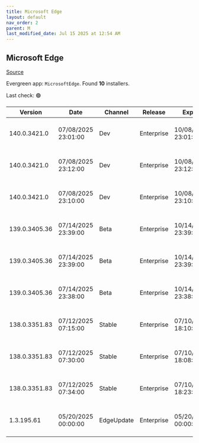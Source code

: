 ```yaml
---
title: Microsoft Edge
layout: default
nav_order: 2
parent: M
last_modified_date: Jul 15 2025 at 12:54 AM
---
```


## Microsoft Edge

[Source](https://www.microsoft.com/edge)

Evergreen app: `MicrosoftEdge`. Found **10** installers.

Last check: 🟢

| Version       | Date                | Channel    | Release    | Expiry              | SHA256                                                           | Size   | Architecture | Type | URI                                                                                                                                                                                                                                                                                                                      |
| ------------- | ------------------- | ---------- | ---------- | ------------------- | ---------------------------------------------------------------- | ------ | ------------ | ---- | ------------------------------------------------------------------------------------------------------------------------------------------------------------------------------------------------------------------------------------------------------------------------------------------------------------------------ |
| 140.0.3421.0  | 07/08/2025 23:01:00 | Dev        | Enterprise | 10/08/2025 23:01:00 | 3D76A1279BCABBB1B42C1C70FD02202F4FA34BBF44071703A533DF2A5D06BF59 | 186.52 | arm64        | msi  | [https://msedge.sf.dl.delivery.mp.microsoft.com/filestreamingservice/files/d1b3fa97-131a-49d3-a2ae-1a89eb6a6d4c/MicrosoftEdgeDevEnterpriseARM64.msi](https://msedge.sf.dl.delivery.mp.microsoft.com/filestreamingservice/files/d1b3fa97-131a-49d3-a2ae-1a89eb6a6d4c/MicrosoftEdgeDevEnterpriseARM64.msi)                 |
| 140.0.3421.0  | 07/08/2025 23:12:00 | Dev        | Enterprise | 10/08/2025 23:12:00 | 4375A951B0A2B62F43CE9AC4418922C9640A101E93596C2F96C480824383108E | 179.86 | x64          | msi  | [https://msedge.sf.dl.delivery.mp.microsoft.com/filestreamingservice/files/f445c2c8-50bc-4f91-91f5-8c2a330e4e94/MicrosoftEdgeDevEnterpriseX64.msi](https://msedge.sf.dl.delivery.mp.microsoft.com/filestreamingservice/files/f445c2c8-50bc-4f91-91f5-8c2a330e4e94/MicrosoftEdgeDevEnterpriseX64.msi)                     |
| 140.0.3421.0  | 07/08/2025 23:10:00 | Dev        | Enterprise | 10/08/2025 23:10:00 | 11547E7EE5769901F7726379B6A4E291ACB3943E8CEF0C771FF40F32D7DAF89D | 162.23 | x86          | msi  | [https://msedge.sf.dl.delivery.mp.microsoft.com/filestreamingservice/files/af12b127-4940-4704-9563-d41153fd131e/MicrosoftEdgeDevEnterpriseX86.msi](https://msedge.sf.dl.delivery.mp.microsoft.com/filestreamingservice/files/af12b127-4940-4704-9563-d41153fd131e/MicrosoftEdgeDevEnterpriseX86.msi)                     |
| 139.0.3405.36 | 07/14/2025 23:39:00 | Beta       | Enterprise | 10/14/2025 23:39:00 | ECD8626DE295B84B2A8A94FABBAEBA2C0A411476B337BDAE10ECB19FE40968BE | 185.36 | arm64        | msi  | [https://msedge.sf.dl.delivery.mp.microsoft.com/filestreamingservice/files/b0d2e361-0a76-436b-a0ff-c574c64bb0fd/MicrosoftEdgeBetaEnterpriseARM64.msi](https://msedge.sf.dl.delivery.mp.microsoft.com/filestreamingservice/files/b0d2e361-0a76-436b-a0ff-c574c64bb0fd/MicrosoftEdgeBetaEnterpriseARM64.msi)               |
| 139.0.3405.36 | 07/14/2025 23:39:00 | Beta       | Enterprise | 10/14/2025 23:39:00 | A710139B4B24F1BF09A4B4DE44C8B9B9FB2D26C0069E87D0D8741ACD31D64906 | 179.7  | x64          | msi  | [https://msedge.sf.dl.delivery.mp.microsoft.com/filestreamingservice/files/06890b2e-ee91-4bde-bf17-fc095cac78e0/MicrosoftEdgeBetaEnterpriseX64.msi](https://msedge.sf.dl.delivery.mp.microsoft.com/filestreamingservice/files/06890b2e-ee91-4bde-bf17-fc095cac78e0/MicrosoftEdgeBetaEnterpriseX64.msi)                   |
| 139.0.3405.36 | 07/14/2025 23:38:00 | Beta       | Enterprise | 10/14/2025 23:38:00 | 13D2BB243F853AF35A39714FBDABE735F59F2799D16B6E9C11493BBD06842EFA | 161.96 | x86          | msi  | [https://msedge.sf.dl.delivery.mp.microsoft.com/filestreamingservice/files/0971bcf7-cd37-4d54-ac5e-8acef64875a2/MicrosoftEdgeBetaEnterpriseX86.msi](https://msedge.sf.dl.delivery.mp.microsoft.com/filestreamingservice/files/0971bcf7-cd37-4d54-ac5e-8acef64875a2/MicrosoftEdgeBetaEnterpriseX86.msi)                   |
| 138.0.3351.83 | 07/12/2025 07:15:00 | Stable     | Enterprise | 07/10/2026 18:10:00 | 380677D838656998983A1D5C7A148137D4477F7441E72550BC3FE42A5ED8AA87 | 182.95 | arm64        | msi  | [https://msedge.sf.dl.delivery.mp.microsoft.com/filestreamingservice/files/852b0a06-44bc-4d60-a12d-b9f5bbd527d7/MicrosoftEdgeEnterpriseARM64.msi](https://msedge.sf.dl.delivery.mp.microsoft.com/filestreamingservice/files/852b0a06-44bc-4d60-a12d-b9f5bbd527d7/MicrosoftEdgeEnterpriseARM64.msi)                       |
| 138.0.3351.83 | 07/12/2025 07:30:00 | Stable     | Enterprise | 07/10/2026 18:08:00 | 715C485084B664E64860C4162E0F8E341AC0863E00E92CC5D64C78ACEF236B32 | 177.19 | x64          | msi  | [https://msedge.sf.dl.delivery.mp.microsoft.com/filestreamingservice/files/1f9494cc-b62f-45f2-8a58-73520450909c/MicrosoftEdgeEnterpriseX64.msi](https://msedge.sf.dl.delivery.mp.microsoft.com/filestreamingservice/files/1f9494cc-b62f-45f2-8a58-73520450909c/MicrosoftEdgeEnterpriseX64.msi)                           |
| 138.0.3351.83 | 07/12/2025 07:34:00 | Stable     | Enterprise | 07/10/2026 18:23:00 | F50737FCA11A90E6368AD7D21BDE51892B3E16499D0D497813D4CCC19346164E | 160.21 | x86          | msi  | [https://msedge.sf.dl.delivery.mp.microsoft.com/filestreamingservice/files/3316de20-cbda-47a7-965c-09a32bb705bb/MicrosoftEdgeEnterpriseX86.msi](https://msedge.sf.dl.delivery.mp.microsoft.com/filestreamingservice/files/3316de20-cbda-47a7-965c-09a32bb705bb/MicrosoftEdgeEnterpriseX86.msi)                           |
| 1.3.195.61    | 05/20/2025 00:00:00 | EdgeUpdate | Enterprise | 05/20/2026 00:00:00 | 3D22756C17A551C5E3A840325B8944050638F6A420FE55167FC95D4915A8A72B | 1.58   | x86          | exe  | [https://msedge.sf.dl.delivery.mp.microsoft.com/filestreamingservice/files/ec3ff1fd-22bc-4da6-b8b3-b697d357a931/MicrosoftEdgeUpdateSetup_X86_1.3.195.61.exe](https://msedge.sf.dl.delivery.mp.microsoft.com/filestreamingservice/files/ec3ff1fd-22bc-4da6-b8b3-b697d357a931/MicrosoftEdgeUpdateSetup_X86_1.3.195.61.exe) |
